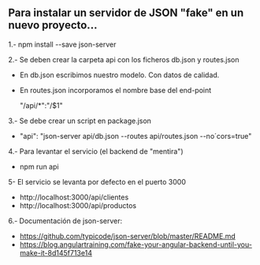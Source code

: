 ## Para instalar un servidor de JSON "fake" en un nuevo proyecto...

1.- npm install --save json-server

2.- Se deben crear la carpeta api con los ficheros db.json y routes.json

- En db.json escribimos nuestro modelo. Con datos de calidad.
- En routes.json incorporamos el nombre base del end-point

   "/api/*":"/$1"

3.- Se debe crear un script en package.json

- "api": "json-server api/db.json --routes api/routes.json --no´cors=true"

4.- Para levantar el servicio (el backend de "mentira")

- npm run api

5- El servicio se levanta por defecto en el puerto 3000

- http://localhost:3000/api/clientes
- http://localhost:3000/api/productos

6.- Documentación de json-server:

 - https://github.com/typicode/json-server/blob/master/README.md
 - https://blog.angulartraining.com/fake-your-angular-backend-until-you-make-it-8d145f713e14
